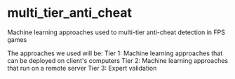 # multi_tier_anti_cheat
Machine learning approaches used to multi-tier anti-cheat detection in FPS games

The approaches we used will be:
Tier 1: Machine learning approaches that can be deployed on client's computers
Tier 2: Machine learning approaches that run on a remote server 
Tier 3: Expert validation


